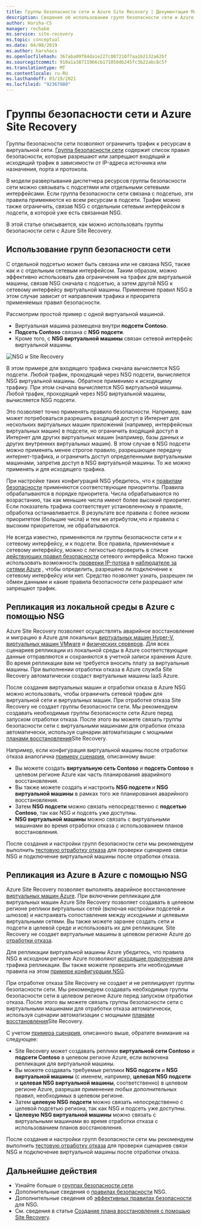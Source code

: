 ```yaml
---
title: Группы безопасности сети и Azure Site Recovery | Документация Майкрософт
description: Сведения об использовании групп безопасности сети и Azure Site Recovery для аварийного восстановления и миграции.
author: Harsha-CS
manager: rochakm
ms.service: site-recovery
ms.topic: conceptual
ms.date: 04/08/2019
ms.author: harshacs
ms.openlocfilehash: 367aba09f84da1e227c08721077aa1b2132a62bf
ms.sourcegitcommit: 910a1a38711966cb171050db245fc3b22abc8c5f
ms.translationtype: MT
ms.contentlocale: ru-RU
ms.lasthandoff: 03/19/2021
ms.locfileid: "92367980"
---
```

# <a name="network-security-groups-with-azure-site-recovery"></a>Группы безопасности сети и Azure Site Recovery

Группы безопасности сети позволяют ограничить трафик к ресурсам в виртуальной сети. [Группа безопасности сети](../virtual-network/network-security-groups-overview.md#network-security-groups) содержит список правил безопасности, которые разрешают или запрещают входящий и исходящий трафик в зависимости от IP-адреса источника или назначения, порта и протокола.

В модели развертывания диспетчера ресурсов группы безопасности сети можно связывать с подсетями или отдельными сетевыми интерфейсами. Если группа безопасности сети связана с подсетью, эти правила применяются ко всем ресурсам в подсети. Трафик можно также ограничить, связав NSG с отдельным сетевым интерфейсом в подсети, в которой уже есть связанная NSG.

В этой статье описывается, как можно использовать группы безопасности сети с Azure Site Recovery.

## <a name="using-network-security-groups"></a>Использование групп безопасности сети

С отдельной подсетью может быть связана или не связана NSG, также как и с отдельным сетевым интерфейсом. Таким образом, можно эффективно использовать два ограничения на трафик для виртуальной машины, связав NSG сначала с подсетью, а затем другой NSG к сетевому интерфейсу виртуальной машины. Применение правил NSG в этом случае зависит от направления трафика и приоритета применяемых правил безопасности.

Рассмотрим простой пример с одной виртуальной машиной.
-    Виртуальная машина размещена внутри **подсети Contoso**.
-    **Подсеть Contoso** связана с **NSG подсети**.
-    Кроме того, с **NSG виртуальной машины** связан сетевой интерфейс виртуальной машины.

![NSG и Site Recovery](./media/concepts-network-security-group-with-site-recovery/site-recovery-with-network-security-group.png)

В этом примере для входящего трафика сначала вычисляется NSG подсети. Любой трафик, проходящий через NSG подсети, вычисляется NSG виртуальной машины. Обратное применимо к исходящему трафику. При этом сначала вычисляется NSG виртуальной машины. Любой трафик, проходящий через NSG виртуальной машины, вычисляется NSG подсети.

Это позволяет точно применять правило безопасности. Например, вам может потребоваться разрешить входящий доступ в Интернет для нескольких виртуальных машин приложений (например, интерфейсных виртуальных машин) в подсети, но ограничить входящий доступ в Интернет для других виртуальных машин (например, базы данных и других внутренних виртуальных машин). В этом случае в NSG подсети можно применять менее строгое правило, разрешающее передачу интернет-трафика, и ограничить доступ определенными виртуальными машинами, запретив доступ в NSG виртуальной машины. То же можно применять и для исходящего трафика.

При настройке таких конфигураций NSG убедитесь, что к [правилам безопасности](../virtual-network/network-security-groups-overview.md#security-rules) применяются соответствующие приоритеты. Правила обрабатываются в порядке приоритета. Числа обрабатываются по возрастанию, так как меньшие числа имеют более высокий приоритет. Если показатель трафика соответствует установленному в правиле, обработка останавливается. В результате все правила с более низким приоритетом (большие числа) и тем же атрибутом,что и правила с высоким приоритетом, не обрабатываются.

Не всегда известно, применяются ли группы безопасности сети и к сетевому интерфейсу, и к подсети. Все правила, применяемые к сетевому интерфейсу, можно с легкостью проверить в списке [действующих правил безопасности](../virtual-network/virtual-network-network-interface.md#view-effective-security-rules) сетевого интерфейса. Можно также использовать возможность [проверки IP-потока](../network-watcher/diagnose-vm-network-traffic-filtering-problem.md) в [наблюдателе за сетями Azure](../network-watcher/network-watcher-monitoring-overview.md) , чтобы определить, разрешено ли подключение к сетевому интерфейсу или нет. Средство позволяет узнать, разрешен ли обмен данными и какие правила безопасности сети разрешают или запрещают трафик.

## <a name="on-premises-to-azure-replication-with-nsg"></a>Репликация из локальной среды в Azure с помощью NSG

Azure Site Recovery позволяет осуществлять аварийное восстановление и миграцию в Azure для локальных [виртуальных машин Hyper-V](hyper-v-azure-architecture.md), [виртуальных машин VMware](vmware-azure-architecture.md) и [физических серверов](physical-azure-architecture.md). Для всех сценариев репликации из локальной среды в Azure соответствующие данные отправляются и сохраняются в учетной записи хранения Azure. Во время репликации вам не требуется вносить плату за виртуальные машины. При выполнении отработки отказа в Azure служба Site Recovery автоматически создаст виртуальные машины IaaS Azure.

После создания виртуальных машин и отработки отказа в Azure NSG можно использовать, чтобы ограничить сетевой трафик для виртуальной сети и виртуальных машин. При отработке отказа Site Recovery не создает группы безопасности сети. Мы рекомендуем создавать необходимые группы безопасности сети Azure перед запуском отработки отказа. После этого вы можете связать группы безопасности сети с виртуальными машинами для отработки отказа автоматически, используя сценарии автоматизации с мощными [планами восстановления](site-recovery-create-recovery-plans.md)Site Recovery.

Например, если конфигурация виртуальной машины после отработки отказа аналогична [примеру сценария](concepts-network-security-group-with-site-recovery.md#using-network-security-groups), описанному выше:
-    Вы можете создать **виртуальную сеть Contoso** и **подсеть Contoso** в целевом регионе Azure как часть планирования аварийного восстановления.
-    Вы также можете создать и настроить **NSG подсети** и **NSG виртуальной машины** в рамках того же планирования аварийного восстановления.
-    Затем **NSG подсети** можно связать непосредственно с **подсетью Contoso**, так как NSG и подсеть уже доступны.
-    **NSG виртуальной машины** можно связать с виртуальными машинами во время отработки отказа с использованием планов восстановления.

После создания и настройки групп безопасности сети мы рекомендуем выполнить [тестовую отработку отказа](site-recovery-test-failover-to-azure.md) для проверки сценариев связи NSG и подключение виртуальной машины после отработки отказа.

## <a name="azure-to-azure-replication-with-nsg"></a>Репликация из Azure в Azure с помощью NSG

Azure Site Recovery позволяет выполнять аварийное восстановление [виртуальных машин Azure](azure-to-azure-architecture.md). При включении репликации для виртуальных машин Azure Site Recovery позволяет создавать в целевом регионе реплики виртуальных сетей (включая настройки подсетей и шлюзов) и настраивать сопоставления между исходными и целевыми виртуальными сетями. Вы также можете заранее создать сети и подсети в целевой среде и использовать их для репликации. Site Recovery не создает виртуальные машины в целевом регионе Azure до [отработки отказа](azure-to-azure-tutorial-failover-failback.md).

Для репликации виртуальной машины Azure убедитесь, что правила NSG в исходном регионе Azure позволяют [исходящие подключения](azure-to-azure-about-networking.md#outbound-connectivity-using-service-tags) для трафика репликации. Вы также можете проверить эти необходимые правила на этом [примере конфигурации NSG](azure-to-azure-about-networking.md#example-nsg-configuration).

При отработке отказа Site Recovery не создает и не реплицирует группы безопасности сети. Мы рекомендуем создавать необходимые группы безопасности сети в целевом регионе Azure перед запуском отработки отказа. После этого вы можете связать группы безопасности сети с виртуальными машинами для отработки отказа автоматически, используя сценарии автоматизации с мощными [планами восстановления](site-recovery-create-recovery-plans.md)Site Recovery.

С учетом [примера сценария](concepts-network-security-group-with-site-recovery.md#using-network-security-groups), описанного выше, обратите внимание на следующее:
-    Site Recovery может создавать реплики **виртуальной сети Contoso** и **подсети Contoso** в целевом регионе Azure, если включена репликация для виртуальной машины.
-    Вы можете создавать требуемые реплики **NSG подсети** и **NSG виртуальной машины** (с именем, например, **целевая NSG подсети** и **целевая NSG виртуальной машины**, соответственно) в целевом регионе Azure, разрешая применение любых дополнительных правил, необходимых в целевом регионе.
-    Затем **целевую NSG подсети** можно связать непосредственно с целевой подсетью региона, так как NSG и подсеть уже доступны.
-    **Целевую NSG виртуальной машины** можно связать с виртуальными машинами во время отработки отказа с использованием планов восстановления.

После создания и настройки групп безопасности сети мы рекомендуем выполнить [тестовую отработку отказа](azure-to-azure-tutorial-dr-drill.md) для проверки сценариев связи NSG и подключение виртуальной машины после отработки отказа.

## <a name="next-steps"></a>Дальнейшие действия
-    Узнайте больше о [группах безопасности сети](../virtual-network/network-security-groups-overview.md#network-security-groups).
-    Дополнительные сведения о [правилах безопасности](../virtual-network/network-security-groups-overview.md#security-rules) NSG.
-    Дополнительные сведения об [эффективных правилах безопасности](../virtual-network/diagnose-network-traffic-filter-problem.md) для NSG.
-    См. сведения в статье [Создание плана восстановления с помощью Site Recovery](site-recovery-create-recovery-plans.md).